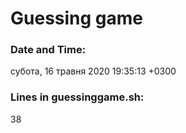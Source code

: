 # Guessing game


### Date and Time:

субота, 16 травня 2020 19:35:13 +0300


### Lines in guessinggame.sh:

38
